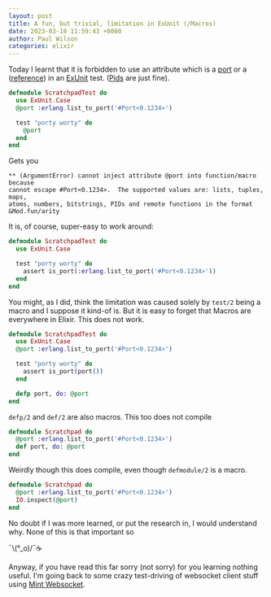 ```yaml
---
layout: post
title: A fun, but trivial, limitation in ExUnit (/Macros)
date: 2023-03-10 11:59:43 +0000
author: Paul Wilson
categories: elixir
---
```


Today I learnt that it is forbidden to use an attribute which is a [port](https://www.erlang.org/doc/reference_manual/data_types.html#port-identifier) or a ([reference](https://www.erlang.org/doc/reference_manual/data_types.html#reference)) in an [ExUnit](https://hexdocs.pm/elixir/Port.html) test. ([Pids](https://www.erlang.org/doc/reference_manual/data_types.html#pid) are just fine). 

```elixir
defmodule ScratchpadTest do
  use ExUnit.Case
  @port :erlang.list_to_port('#Port<0.1234>')

  test "porty worty" do
    @port
  end
end
```

Gets you

```
** (ArgumentError) cannot inject attribute @port into function/macro because 
cannot escape #Port<0.1234>.  The supported values are: lists, tuples, maps, 
atoms, numbers, bitstrings, PIDs and remote functions in the format &Mod.fun/arity
```

It is, of course, super-easy to work around:

```elixir
defmodule ScratchpadTest do
  use ExUnit.Case

  test "porty worty" do
    assert is_port(:erlang.list_to_port('#Port<0.1234>'))
  end
end
```

You might, as I did, think the limitation was caused solely by `test/2` being a macro and I suppose it kind-of is. But it is easy to forget that Macros are everywhere in Elixir. This does not work. 

```elixir
defmodule ScratchpadTest do
  use ExUnit.Case
  @port :erlang.list_to_port('#Port<0.1234>')

  test "porty worty" do
    assert is_port(port())
  end

  defp port, do: @port
end

```
`defp/2` and `def/2` are also macros. This too does not compile

```elixir
defmodule Scratchpad do
  @port :erlang.list_to_port('#Port<0.1234>')
  def port, do: @port
end
```

Weirdly though this does compile, even though `defmodule/2` is a macro. 

```elixir
defmodule Scratchpad do
  @port :erlang.list_to_port('#Port<0.1234>')
  IO.inspect(@port)
end

```
No doubt if I was more learned, or put the research in, I would understand why. None of this is that important so 

¯\\(°_o)/¯☕️

Anyway, if you have read this far sorry (not sorry) for you learning nothing useful. I'm going back to some crazy test-driving of websocket client stuff using [Mint Websocket](https://hexdocs.pm/mint_web_socket/Mint.WebSocket.html).
